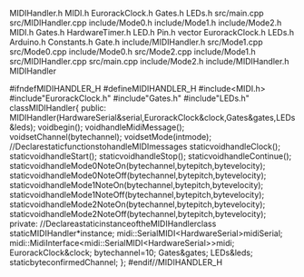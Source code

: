 MIDIHandler.h MIDI.h EurorackClock.h Gates.h LEDs.h src/main.cpp
src/MIDIHandler.cpp include/Mode0.h include/Mode1.h include/Mode2.h
MIDI.h Gates.h HardwareTimer.h LED.h Pin.h vector EurorackClock.h LEDs.h
Arduino.h Constants.h Gate.h include/MIDIHandler.h src/Mode1.cpp
src/Mode0.cpp include/Mode0.h src/Mode2.cpp include/Mode1.h
src/MIDIHandler.cpp src/main.cpp include/Mode2.h include/MIDIHandler.h
MIDIHandler

\#ifndefMIDIHANDLER\_H \#defineMIDIHANDLER\_H \#include\<MIDI.h\>
\#include\"EurorackClock.h\" \#include\"Gates.h\" \#include\"LEDs.h\"
classMIDIHandler{ public:
MIDIHandler(HardwareSerial&serial,EurorackClock&clock,Gates&gates,LEDs&leds);
voidbegin(); voidhandleMidiMessage(); voidsetChannel(bytechannel);
voidsetMode(intmode); //DeclarestaticfunctionstohandleMIDImessages
staticvoidhandleClock(); staticvoidhandleStart();
staticvoidhandleStop(); staticvoidhandleContinue();
staticvoidhandleMode0NoteOn(bytechannel,bytepitch,bytevelocity);
staticvoidhandleMode0NoteOff(bytechannel,bytepitch,bytevelocity);
staticvoidhandleMode1NoteOn(bytechannel,bytepitch,bytevelocity);
staticvoidhandleMode1NoteOff(bytechannel,bytepitch,bytevelocity);
staticvoidhandleMode2NoteOn(bytechannel,bytepitch,bytevelocity);
staticvoidhandleMode2NoteOff(bytechannel,bytepitch,bytevelocity);
private: //DeclareastaticinstanceoftheMIDIHandlerclass
staticMIDIHandler\*instance;
midi::SerialMIDI\<HardwareSerial\>midiSerial;
midi::MidiInterface\<midi::SerialMIDI\<HardwareSerial\>\>midi;
EurorackClock&clock; bytechannel=10; Gates&gates; LEDs&leds;
staticbyteconfirmedChannel; }; \#endif//MIDIHANDLER\_H
